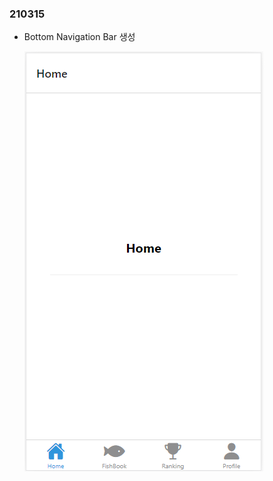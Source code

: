 ### 210315

- Bottom Navigation Bar 생성

  ![image-20210315233749245](README.assets/image-20210315233749245.png)

